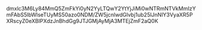 dmxlc3M6Ly84MmQ5ZmFkYi0yN2YyLTQwY2YtYjJiMi0wNTRmNTVkMmIzYmFAbS5lbWlseTUyMS50azo0NDM/ZW5jcnlwdGlvbj1ub25lJnNlY3VyaXR5PXRscyZ0eXBlPXdzJnBhdGg9JTJGMjAyMjA3MTEjZmF2aQ0K
